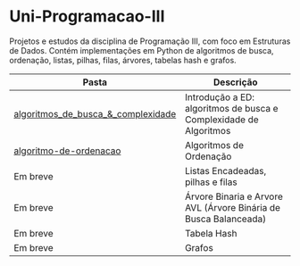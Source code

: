 # Uni-Programacao-III

Projetos e estudos da disciplina de Programação III, com foco em Estruturas de Dados. Contém implementações em Python de algoritmos de busca, ordenação, listas, pilhas, filas, árvores, tabelas hash e grafos.

| Pasta                                                                    | Descrição                                                         |
|--------------------------------------------------------------------------|-------------------------------------------------------------------|
| [algoritmos_de_busca_&_complexidade](algoritmos_de_busca_&_complexidade) | Introdução a ED: algoritmos de busca e Complexidade de Algoritmos |
| [algoritmo-de-ordenacao](algoritmo-de-ordenacao)                         | Algoritmos de Ordenação                                           |
| Em breve                                                                 | Listas Encadeadas, pilhas e filas                                 |
| Em breve                                                                 | Árvore Binaria e Arvore AVL (Árvore Binária de Busca Balanceada)  |
| Em breve                                                                 | Tabela Hash                                                       |
| Em breve                                                                 | Grafos                                                            |
